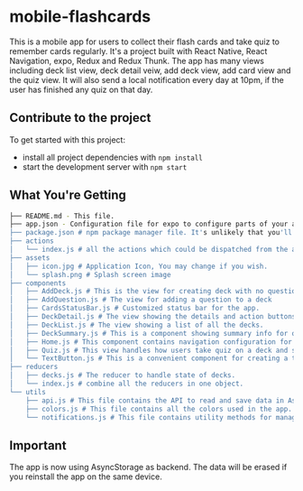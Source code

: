 # mobile-flashcards

This is a mobile app for users to collect their flash cards and 
take quiz to remember cards regularly. It's a project built with 
React Native, React Navigation, expo, Redux and Redux Thunk. The 
app has many views including deck list view, deck detail veiw, 
add deck view, add card view and the quiz view. It will also send 
a local notification every day at 10pm, if the user has finished 
any quiz on that day.

## Contribute to the project
To get started with this project:

* install all project dependencies with `npm install`
* start the development server with `npm start`

## What You're Getting
```bash
├── README.md - This file.
├── app.json - Configuration file for expo to configure parts of your app that don't belong in code. 
├── package.json # npm package manager file. It's unlikely that you'll need to modify this.
├── actions
│   └── index.js # all the actions which could be dispatched from the app. 
├── assets
│   ├── icon.jpg # Application Icon, You may change if you wish.
│   └── splash.png # Splash screen image
├── components
│   ├── AddDeck.js # This is the view for creating deck with no questions.
│   ├── AddQuestion.js # The view for adding a question to a deck
│   ├── CardsStatusBar.js # Customized status bar for the app.
│   ├── DeckDetail.js # The view showing the details and action buttons for the deck.
│   ├── DeckList.js # The view showing a list of all the decks.
│   ├── DeckSummary.js # This is a component showing summary info for one deck in the list.
│   ├── Home.js # This component contains navigation configuration for all the views.
│   ├── Quiz.js # This view handles how users take quiz on a deck and shows the results of quiz.
│   └── TextButton.js # This is a convenient component for creating a text button.
├── reducers
│   ├── decks.js # The reducer to handle state of decks.
│   └── index.js # combine all the reducers in one object.
└── utils
    ├── api.js # This file contains the API to read and save data in AsyncStorage. 
    ├── colors.js # This file contains all the colors used in the app.
    └── notifications.js # This file contains utility methods for managing notifications.
```

## Important
The app is now using AsyncStorage as backend. The data will be erased if you reinstall the app on the same device.